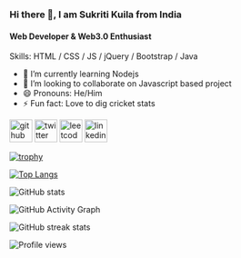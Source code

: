 ### Hi there 👋, I am Sukriti Kuila from India
#### Web Developer & Web3.0 Enthusiast

Skills: HTML / CSS / JS / jQuery / Bootstrap / Java

- 🌱 I’m currently learning Nodejs 
- 👯 I’m looking to collaborate on Javascript based project 
- 😄 Pronouns: He/Him 
- ⚡ Fun fact: Love to dig cricket stats 


[<img src='https://cdn.jsdelivr.net/npm/simple-icons@3.0.1/icons/github.svg' alt='github' height='40'>](https://github.com/sukriti-kuila)  [<img src='https://cdn.jsdelivr.net/npm/simple-icons@3.0.1/icons/twitter.svg' alt='twitter' height='40'>](https://twitter.com/sukriti_kuila)  [<img src='https://cdn.jsdelivr.net/npm/simple-icons@3.0.1/icons/leetcode.svg' alt='leetcode' height='40'>](https://leetcode.com/skuila22/)  [<img src='https://cdn.jsdelivr.net/npm/simple-icons@3.0.1/icons/linkedin.svg' alt='linkedin' height='40'>](https://www.linkedin.com/in/sukriti-kuila-8054451b0/)  

[![trophy](https://github-profile-trophy.vercel.app/?username=sukriti-kuila)](https://github.com/ryo-ma/github-profile-trophy)

[![Top Langs](https://github-readme-stats.vercel.app/api/top-langs/?username=sukriti-kuila)](https://github.com/anuraghazra/github-readme-stats)

![GitHub stats](https://github-readme-stats.vercel.app/api?username=sukriti-kuila&show_icons=true)  

![GitHub Activity Graph](https://activity-graph.herokuapp.com/graph?username=sukriti-kuila)  

![GitHub streak stats](https://github-readme-streak-stats.herokuapp.com/?user=sukriti-kuila)  

![Profile views](https://gpvc.arturio.dev/sukriti-kuila)  
